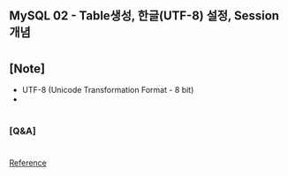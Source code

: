 ## MySQL 02 - Table생성, 한글(UTF-8) 설정, Session개념

#

## [Note]

- UTF-8 (Unicode Transformation Format - 8 bit)
-

#

### [Q&A]

#

[Reference](https://www.youtube.com/watch?v=woS6ifxaCFQ&list=PLEOnZ6GeucBU7FR26mn9d3Mxqc8V81yHX&index=2)

